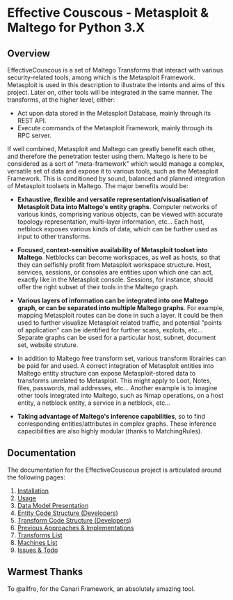 Effective Couscous - Metasploit & Maltego for Python 3.X
================================================================


  Overview
-----------------------------------

EffectiveCouscous is a set of Maltego Transforms that interact with various security-related tools, 
among which is the Metasploit Framework. Metasploit is used in this description to illustrate the intents
and aims of this project. Later on, other tools will be integrated in the same manner.
The transforms, at the higher level, either:

*   Act upon data stored in the Metasploit Database, mainly through its REST API.
*   Execute commands of the Metasploit Framework, mainly through its RPC server.


If well combined, Metasploit and Maltego can greatly benefit each other, and therefore the 
penetration tester using them. Maltego is here to be considered as a sort of "meta-framework" 
which would manage a complex, versatile set of data and expose it to various tools, such as the 
Metasploit Framework. 
This is conditioned by sound, balanced and planned integration of Metasploit toolsets in Maltego.
The major benefits would be:

*   **Exhaustive, flexible and versatile representation/visualisation of Metasploit Data 
    into Maltego's entity graphs**. Computer networks of various kinds, comprising various objects,
    can be viewed with accurate topology representation, multi-layer information, etc...
    Each host, netblock exposes various kinds of data, which can be further used as input to
    other transforms. 

*   **Focused, context-sensitive availability of Metasploit toolset into Maltego**. Netblocks
    can become workspaces, as well as hosts, so that they can selfishly profit from Metasploit
    workspace structure. Host, services, sessions, or consoles are entities upon which one
    can act, exactly like in the Metasploit console. Sessions, for instance, should offer the
    right subset of their tools in the Maltego graph. 
    
*   **Various layers of information can be integrated into one Maltego graph, or can be separated
    into multiple Maltego graphs**. For example, mapping Metasploit routes can be done in such a
    layer. It could be then used to further visualize Metasploit related traffic, and potential
    "points of application" can be identified for further scans, exploits, etc...
    Separate graphs can be used for a particular host, subnet, document set, website struture.

*   In addition to Maltego free transform set, various transform librairies can be paid for and
    used. A correct integration of Metasploit entities into Maltego entity structure can expose
    Metasploit-stored data to transforms unrelated to Metasploit. This might apply to Loot,
    Notes, files, passwords, mail addresses, etc...
    Another example is to imagine other tools integrated into Maltego, such as Nmap operations,
    on a host entity, a netblock entity, a service in a netblock, etc...

*   **Taking advantage of Maltego's inference capabilities**, so to find corresponding entities/attributes
    in complex graphs. These inference capacibilities are also highly modular (thanks to MatchingRules).

<!-- *A demonstration of Maltego transforms interacting with Metasploit Database. (Much faster than what -->
<!-- the Gif demo implies.)* -->
<!-- ![full_demo](./docpics/full_demo.gif)  -->


  Documentation
-----------------------------------

The documentation for the EffectiveCouscous project is articulated around the following pages:

1. [Installation](https://github.com/maxlandon/EffectiveCouscous/wiki/Installation)
2. [Usage](https://github.com/maxlandon/EffectiveCouscous/wiki/Usage)
3. [Data Model Presentation](https://github.com/maxlandon/EffectiveCouscous/wiki/Data-Model-Presentation)
4. [Entity Code Structure (Developers)](https://github.com/maxlandon/EffectiveCouscous/wiki/Entity-Code-Structure-(Developers))
5. [Transform Code Structure (Developers)](https://github.com/maxlandon/EffectiveCouscous/wiki/Transform-Code-Structure-(Developers))
6. [Previous Approaches & Implementations](https://github.com/maxlandon/EffectiveCouscous/wiki/Previous-Approaches-&-Implementations(Developers))
7. [Transforms List](https://github.com/maxlandon/EffectiveCouscous/wiki/Transforms-List)
8. [Machines List](https://github.com/maxlandon/EffectiveCouscous/wiki/Machines-List)
9. [Issues & Todo](https://github.com/maxlandon/EffectiveCouscous/wiki/Issues-&-Todo) 

## Warmest Thanks
To @allfro, for the Canari Framework, an absolutely amazing tool.
